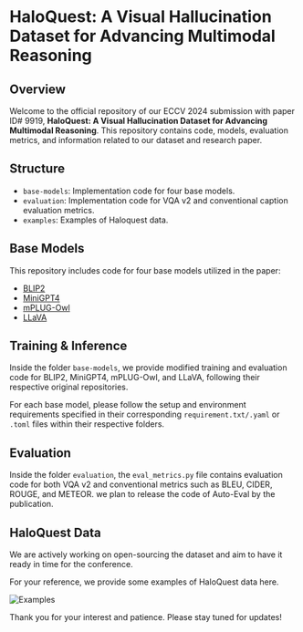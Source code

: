 # HaloQuest: A Visual Hallucination Dataset for Advancing Multimodal Reasoning

## Overview

Welcome to the official repository of our ECCV 2024 submission with paper ID# 9919, **HaloQuest: A Visual Hallucination Dataset for Advancing Multimodal Reasoning**. This repository contains code, models, evaluation metrics, and information related to our dataset and research paper.

## Structure

- `base-models`: Implementation code for four base models.
- `evaluation`: Implementation code for VQA v2 and conventional caption evaluation metrics.
- `examples`: Examples of Haloquest data.
<!-- - `automatic-qa-generator`: Implementation code for generating initial question-answer pairs.
- `midjourney-scrapper`: Implementation code for collecting Midjourney images. -->

## Base Models

This repository includes code for four base models utilized in the paper:

- [BLIP2](https://github.com/salesforce/LAVIS/tree/main)
- [MiniGPT4](https://github.com/Vision-CAIR/MiniGPT-4)
- [mPLUG-Owl](https://github.com/X-PLUG/mPLUG-Owl/tree/main)
- [LLaVA](https://github.com/haotian-liu/LLaVA#llava-weights)

## Training & Inference

Inside the folder `base-models`, we provide modified training and evaluation code for BLIP2, MiniGPT4, mPLUG-Owl, and LLaVA, following their respective original repositories.

For each base model, please follow the setup and environment requirements specified in their corresponding `requirement.txt/.yaml` or `.toml` files within their respective folders.

## Evaluation

Inside the folder `evaluation`, the `eval_metrics.py` file contains evaluation code for both VQA v2 and conventional metrics such as BLEU, CIDER, ROUGE, and METEOR. 
we plan to release the code of Auto-Eval by the publication. 

<!-- ## Automatic Question-Answer Data Generation

Inside the folder `automatic-qa-generator`, we utilize the Machine-Human-in-the-Loop approach in our work to employ LLM and VLMs to generate a portion of our initial question-answer pair data. The framework is implemented following [IdealGPT](https://github.com/Hxyou/IdealGPT). -->

## HaloQuest Data

We are actively working on open-sourcing the dataset and aim to have it ready in time for the conference.

For your reference, we provide some examples of HaloQuest data here.

![Examples](examples/examples.png)

<!-- ## Midjourney Image Scraping

Inside the folder `midjourney-scrapper`, the `scrapper.py` file downloads both top-voted and trending images from the publicly visible gallery, requiring no login or session token. The images will be stored in a new folder with today's date in the form `YYYYMMDD`.

 -->


Thank you for your interest and patience. Please stay tuned for updates!
